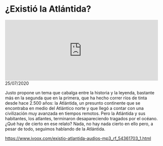 # ¿Existió la Atlántida?
<iframe id='audio_88903085' frameborder='0' allowfullscreen='' scrolling='no' height='200' style='width:100%;' src='https://www.ivoox.com/player_ej_54361703_6_1.html' loading='lazy'></iframe>25/07/2020

Justo propone un tema que cabalga entre la historia y la leyenda, bastante más en la segunda que en la primera, que ha hecho correr ríos de tinta desde hace 2.500 años: la Atlántida, un presunto continente que se encontraba en medio del Atlántico norte y que llegó a contar con una civilización muy avanzada en tiempos remotos. Pero la Atlántida y sus habitantes, los atlantes, terminaron desapareciendo tragados por el océano. ¿Qué hay de cierto en ese relato? Nada, no hay nada cierto en ello pero, a pesar de todo, seguimos hablando de la Atlántida.  

 

https://www.ivoox.com/existio-atlantida-audios-mp3_rf_54361703_1.html
